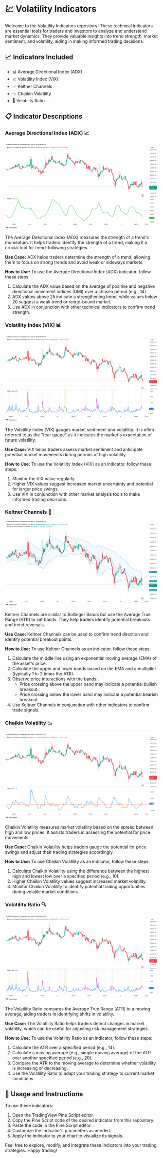 <div>
  <h1>💹 Volatility Indicators</h1>
  <p>Welcome to the Volatility Indicators repository! These technical indicators are essential tools for traders and investors to analyze and understand market dynamics. They provide valuable insights into trend strength, market sentiment, and volatility, aiding in making informed trading decisions.</p>
</div>

## 📈 Indicators Included

- 📊 Average Directional Index (ADX)
- 📈 Volatility Index (VIX)
- 📈 Keltner Channels
- 📉 Chaikin Volatility
- 🔄 Volatility Ratio

## 📋 Indicator Descriptions

### Average Directional Index (ADX) 📈
![ADX Example](images/Average-Directional-Index.png)

The Average Directional Index (ADX) measures the strength of a trend's momentum. It helps traders identify the strength of a trend, making it a crucial tool for trend-following strategies.

**Use Case:**
ADX helps traders determine the strength of a trend, allowing them to focus on strong trends and avoid weak or sideways markets.

**How to Use:**
To use the Average Directional Index (ADX) indicator, follow these steps:
1. Calculate the ADX value based on the average of positive and negative directional movement indices (DMI) over a chosen period (e.g., 14).
2. ADX values above 25 indicate a strengthening trend, while values below 20 suggest a weak trend or range-bound market.
3. Use ADX in conjunction with other technical indicators to confirm trend strength.

### Volatility Index (VIX) 📊
![VIX Example](images/Volatility-Ratio.png)

The Volatility Index (VIX) gauges market sentiment and volatility. It is often referred to as the "fear gauge" as it indicates the market's expectation of future volatility.

**Use Case:**
VIX helps traders assess market sentiment and anticipate potential market movements during periods of high volatility.

**How to Use:**
To use the Volatility Index (VIX) as an indicator, follow these steps:
1. Monitor the VIX value regularly.
2. Higher VIX values suggest increased market uncertainty and potential for larger price swings.
3. Use VIX in conjunction with other market analysis tools to make informed trading decisions.

### Keltner Channels 🧰
![Keltner Channels Example](images/Keltner-Channels.png)

Keltner Channels are similar to Bollinger Bands but use the Average True Range (ATR) to set bands. They help traders identify potential breakouts and trend reversals.

**Use Case:**
Keltner Channels can be used to confirm trend direction and identify potential breakout points.

**How to Use:**
To use Keltner Channels as an indicator, follow these steps:
1. Calculate the middle line using an exponential moving average (EMA) of the asset's price.
2. Calculate the upper and lower bands based on the EMA and a multiplier (typically 1 to 2 times the ATR).
3. Observe price interactions with the bands:
   - Price crossing above the upper band may indicate a potential bullish breakout.
   - Price crossing below the lower band may indicate a potential bearish breakout.
4. Use Keltner Channels in conjunction with other indicators to confirm trade signals.

### Chaikin Volatility 📉
![Chaikin Volatility Example](images/Chaikin-Volatility.png)

Chaikin Volatility measures market volatility based on the spread between high and low prices. It assists traders in assessing the potential for price movements.

**Use Case:**
Chaikin Volatility helps traders gauge the potential for price swings and adjust their trading strategies accordingly.

**How to Use:**
To use Chaikin Volatility as an indicator, follow these steps:
1. Calculate Chaikin Volatility using the difference between the highest high and lowest low over a specified period (e.g., 10).
2. Higher Chaikin Volatility values suggest increased market volatility.
3. Monitor Chaikin Volatility to identify potential trading opportunities during volatile market conditions.

### Volatility Ratio 🔍
![Volatility Ratio Example](images/Volatility-Ratio.png)

The Volatility Ratio compares the Average True Range (ATR) to a moving average, aiding traders in identifying shifts in volatility.

**Use Case:**
The Volatility Ratio helps traders detect changes in market volatility, which can be useful for adjusting risk management strategies.

**How to Use:**
To use the Volatility Ratio as an indicator, follow these steps:
1. Calculate the ATR over a specified period (e.g., 14).
2. Calculate a moving average (e.g., simple moving average) of the ATR over another specified period (e.g., 20).
3. Compare the ATR to the moving average to determine whether volatility is increasing or decreasing.
4. Use the Volatility Ratio to adapt your trading strategy to current market conditions.

## 🚀 Usage and Instructions

To use these indicators:
1. Open the TradingView Pine Script editor.
2. Copy the Pine Script code of the desired indicator from this repository.
3. Paste the code in the Pine Script editor.
4. Customize the indicator's parameters as needed.
5. Apply the indicator to your chart to visualize its signals.

Feel free to explore, modify, and integrate these indicators into your trading strategies. Happy trading!